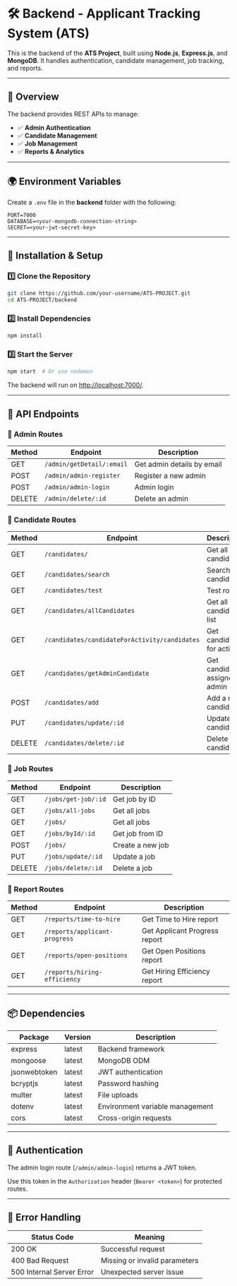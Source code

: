 # 🛠 Backend - Applicant Tracking System (ATS)

This is the backend of the **ATS Project**, built using **Node.js**, **Express.js**, and **MongoDB**. It handles authentication, candidate management, job tracking, and reports.

---

## 🚀 Overview

The backend provides REST APIs to manage:
- ✅ **Admin Authentication**  
- ✅ **Candidate Management**  
- ✅ **Job Management**  
- ✅ **Reports & Analytics**  

---

## 🌍 Environment Variables

Create a `.env` file in the **backend** folder with the following:

```plaintext
PORT=7000
DATABASE=<your-mongodb-connection-string>
SECRET=<your-jwt-secret-key>
```

---

## 🔧 Installation & Setup

### **1️⃣ Clone the Repository**
```sh
git clone https://github.com/your-username/ATS-PROJECT.git
cd ATS-PROJECT/backend
```

### **2️⃣ Install Dependencies**
```sh
npm install
```

### **3️⃣ Start the Server**
```sh
npm start  # Or use nodemon
```

The backend will run on [http://localhost:7000/](http://localhost:7000/).

---

## 📌 API Endpoints

### 🔹 Admin Routes

| Method | Endpoint                  | Description               |
|--------|---------------------------|---------------------------|
| GET    | `/admin/getDetail/:email` | Get admin details by email |
| POST   | `/admin/admin-register`   | Register a new admin      |
| POST   | `/admin/admin-login`      | Admin login               |
| DELETE | `/admin/delete/:id`       | Delete an admin           |

### 🔹 Candidate Routes

| Method | Endpoint                                      | Description                     |
|--------|-----------------------------------------------|---------------------------------|
| GET    | `/candidates/`                                | Get all candidates             |
| GET    | `/candidates/search`                          | Search candidates              |
| GET    | `/candidates/test`                            | Test route                     |
| GET    | `/candidates/allCandidates`                   | Get all candidates list        |
| GET    | `/candidates/candidateForActivity/candidates` | Get candidates for activity    |
| GET    | `/candidates/getAdminCandidate`               | Get candidates assigned to admin |
| POST   | `/candidates/add`                             | Add a new candidate            |
| PUT    | `/candidates/update/:id`                      | Update a candidate             |
| DELETE | `/candidates/delete/:id`                      | Delete a candidate             |

### 🔹 Job Routes

| Method | Endpoint            | Description       |
|--------|---------------------|-------------------|
| GET    | `/jobs/get-job/:id` | Get job by ID     |
| GET    | `/jobs/all-jobs`    | Get all jobs      |
| GET    | `/jobs/`            | Get all jobs      |
| GET    | `/jobs/byId/:id`    | Get job from ID   |
| POST   | `/jobs/`            | Create a new job  |
| PUT    | `/jobs/update/:id`  | Update a job      |
| DELETE | `/jobs/delete/:id`  | Delete a job      |

### 🔹 Report Routes

| Method | Endpoint                        | Description                  |
|--------|---------------------------------|------------------------------|
| GET    | `/reports/time-to-hire`         | Get Time to Hire report      |
| GET    | `/reports/applicant-progress`   | Get Applicant Progress report |
| GET    | `/reports/open-positions`       | Get Open Positions report    |
| GET    | `/reports/hiring-efficiency`    | Get Hiring Efficiency report |

---

## 📦 Dependencies

| Package       | Version | Description                   |
|---------------|---------|-------------------------------|
| express       | latest  | Backend framework            |
| mongoose      | latest  | MongoDB ODM                  |
| jsonwebtoken  | latest  | JWT authentication           |
| bcryptjs      | latest  | Password hashing             |
| multer        | latest  | File uploads                 |
| dotenv        | latest  | Environment variable management |
| cors          | latest  | Cross-origin requests        |

---

## 🔐 Authentication

The admin login route (`/admin/admin-login`) returns a JWT token.

Use this token in the `Authorization` header (`Bearer <token>`) for protected routes.

---

## 🚨 Error Handling

| Status Code | Meaning                     |
|-------------|-----------------------------|
| 200 OK      | Successful request          |
| 400 Bad Request | Missing or invalid parameters |
| 500 Internal Server Error | Unexpected server issue |